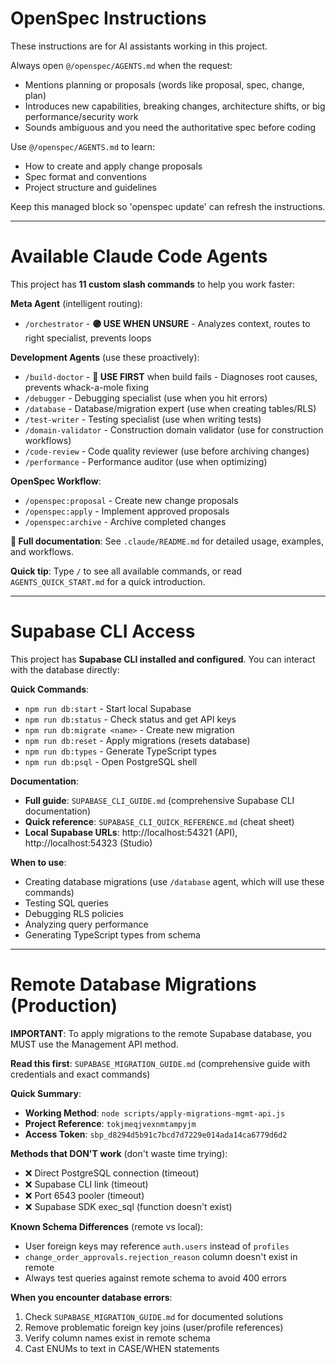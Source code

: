 <!-- OPENSPEC:START -->
# OpenSpec Instructions

These instructions are for AI assistants working in this project.

Always open `@/openspec/AGENTS.md` when the request:
- Mentions planning or proposals (words like proposal, spec, change, plan)
- Introduces new capabilities, breaking changes, architecture shifts, or big performance/security work
- Sounds ambiguous and you need the authoritative spec before coding

Use `@/openspec/AGENTS.md` to learn:
- How to create and apply change proposals
- Spec format and conventions
- Project structure and guidelines

Keep this managed block so 'openspec update' can refresh the instructions.

<!-- OPENSPEC:END -->

---

# Available Claude Code Agents

This project has **11 custom slash commands** to help you work faster:

**Meta Agent** (intelligent routing):
- `/orchestrator` - **🟣 USE WHEN UNSURE** - Analyzes context, routes to right specialist, prevents loops

**Development Agents** (use these proactively):
- `/build-doctor` - **🔴 USE FIRST** when build fails - Diagnoses root causes, prevents whack-a-mole fixing
- `/debugger` - Debugging specialist (use when you hit errors)
- `/database` - Database/migration expert (use when creating tables/RLS)
- `/test-writer` - Testing specialist (use when writing tests)
- `/domain-validator` - Construction domain validator (use for construction workflows)
- `/code-review` - Code quality reviewer (use before archiving changes)
- `/performance` - Performance auditor (use when optimizing)

**OpenSpec Workflow**:
- `/openspec:proposal` - Create new change proposals
- `/openspec:apply` - Implement approved proposals
- `/openspec:archive` - Archive completed changes

**📖 Full documentation**: See `.claude/README.md` for detailed usage, examples, and workflows.

**Quick tip**: Type `/` to see all available commands, or read `AGENTS_QUICK_START.md` for a quick introduction.

---

# Supabase CLI Access

This project has **Supabase CLI installed and configured**. You can interact with the database directly:

**Quick Commands**:
- `npm run db:start` - Start local Supabase
- `npm run db:status` - Check status and get API keys
- `npm run db:migrate <name>` - Create new migration
- `npm run db:reset` - Apply migrations (resets database)
- `npm run db:types` - Generate TypeScript types
- `npm run db:psql` - Open PostgreSQL shell

**Documentation**:
- **Full guide**: `SUPABASE_CLI_GUIDE.md` (comprehensive Supabase CLI documentation)
- **Quick reference**: `SUPABASE_CLI_QUICK_REFERENCE.md` (cheat sheet)
- **Local Supabase URLs**: http://localhost:54321 (API), http://localhost:54323 (Studio)

**When to use**:
- Creating database migrations (use `/database` agent, which will use these commands)
- Testing SQL queries
- Debugging RLS policies
- Analyzing query performance
- Generating TypeScript types from schema

---

# Remote Database Migrations (Production)

**IMPORTANT**: To apply migrations to the remote Supabase database, you MUST use the Management API method.

**Read this first**: `SUPABASE_MIGRATION_GUIDE.md` (comprehensive guide with credentials and exact commands)

**Quick Summary**:
- **Working Method**: `node scripts/apply-migrations-mgmt-api.js`
- **Project Reference**: `tokjmeqjvexnmtampyjm`
- **Access Token**: `sbp_d8294d5b91c7bcd7d7229e014ada14ca6779d6d2`

**Methods that DON'T work** (don't waste time trying):
- ❌ Direct PostgreSQL connection (timeout)
- ❌ Supabase CLI link (timeout)
- ❌ Port 6543 pooler (timeout)
- ❌ Supabase SDK exec_sql (function doesn't exist)

**Known Schema Differences** (remote vs local):
- User foreign keys may reference `auth.users` instead of `profiles`
- `change_order_approvals.rejection_reason` column doesn't exist in remote
- Always test queries against remote schema to avoid 400 errors

**When you encounter database errors**:
1. Check `SUPABASE_MIGRATION_GUIDE.md` for documented solutions
2. Remove problematic foreign key joins (user/profile references)
3. Verify column names exist in remote schema
4. Cast ENUMs to text in CASE/WHEN statements